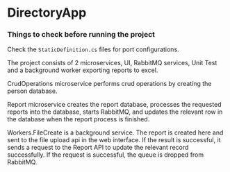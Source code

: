 # DirectoryApp

### Things to check before running the project

Check the `StaticDefinition.cs` files for port configurations.

The project consists of 2 microservices, UI, RabbitMQ services, Unit Test and a background worker exporting reports to excel.

CrudOperations microservice performs crud operations by creating the person database.

Report microservice creates the report database, processes the requested reports into the database, starts RabbitMQ, and updates the relevant row in the database when the report process is finished.

Workers.FileCreate is a background service. The report is created here and sent to the file upload api in the web interface. If the result is successful, it sends a request to the Report API to update the relevant record successfully. If the request is successful, the queue is dropped from RabbitMQ.

